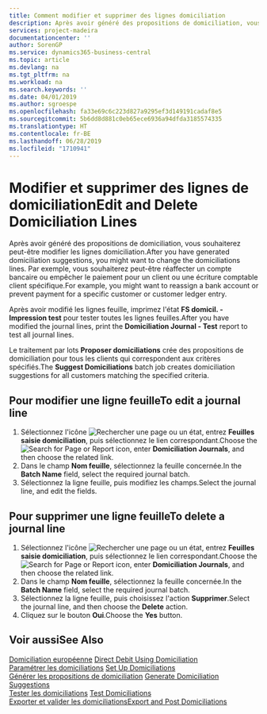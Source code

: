 ```yaml
---
title: Comment modifier et supprimer des lignes domiciliation
description: Après avoir généré des propositions de domiciliation, vous souhaiterez peut-être modifier les lignes domiciliation. Par exemple, vous souhaiterez peut-être réaffecter un compte bancaire ou empêcher le paiement pour un client ou une écriture comptable client spécifique.
services: project-madeira
documentationcenter: ''
author: SorenGP
ms.service: dynamics365-business-central
ms.topic: article
ms.devlang: na
ms.tgt_pltfrm: na
ms.workload: na
ms.search.keywords: ''
ms.date: 04/01/2019
ms.author: sgroespe
ms.openlocfilehash: fa33e69c6c223d827a9295ef3d149191cadaf8e5
ms.sourcegitcommit: 5b6dd8d881c0eb65ece6936a94dfda3185574335
ms.translationtype: HT
ms.contentlocale: fr-BE
ms.lasthandoff: 06/28/2019
ms.locfileid: "1710941"
---
```

# <a name="edit-and-delete-domiciliation-lines"></a><span data-ttu-id="64d94-104">Modifier et supprimer des lignes de domiciliation</span><span class="sxs-lookup"><span data-stu-id="64d94-104">Edit and Delete Domiciliation Lines</span></span>
<span data-ttu-id="64d94-105">Après avoir généré des propositions de domiciliation, vous souhaiterez peut-être modifier les lignes domiciliation.</span><span class="sxs-lookup"><span data-stu-id="64d94-105">After you have generated domiciliation suggestions, you might want to change the domiciliations lines.</span></span> <span data-ttu-id="64d94-106">Par exemple, vous souhaiterez peut-être réaffecter un compte bancaire ou empêcher le paiement pour un client ou une écriture comptable client spécifique.</span><span class="sxs-lookup"><span data-stu-id="64d94-106">For example, you might want to reassign a bank account or prevent payment for a specific customer or customer ledger entry.</span></span>  

<span data-ttu-id="64d94-107">Après avoir modifié les lignes feuille, imprimez l'état **FS domicil. - Impression test** pour tester toutes les lignes feuilles.</span><span class="sxs-lookup"><span data-stu-id="64d94-107">After you have modified the journal lines, print the **Domiciliation Journal - Test** report to test all journal lines.</span></span>  

<span data-ttu-id="64d94-108">Le traitement par lots **Proposer domiciliations** crée des propositions de domiciliation pour tous les clients qui correspondent aux critères spécifiés.</span><span class="sxs-lookup"><span data-stu-id="64d94-108">The **Suggest Domiciliations** batch job creates domiciliation suggestions for all customers matching the specified criteria.</span></span>  

## <a name="to-edit-a-journal-line"></a><span data-ttu-id="64d94-109">Pour modifier une ligne feuille</span><span class="sxs-lookup"><span data-stu-id="64d94-109">To edit a journal line</span></span>  

1.  <span data-ttu-id="64d94-110">Sélectionnez l'icône ![Rechercher une page ou un état](../../media/ui-search/search_small.png "icône Rechercher une page ou un état"), entrez **Feuilles saisie domiciliation**, puis sélectionnez le lien correspondant.</span><span class="sxs-lookup"><span data-stu-id="64d94-110">Choose the ![Search for Page or Report](../../media/ui-search/search_small.png "Search for Page or Report icon") icon, enter **Domiciliation Journals**, and then choose the related link.</span></span>  
2.  <span data-ttu-id="64d94-111">Dans le champ **Nom feuille**, sélectionnez la feuille concernée.</span><span class="sxs-lookup"><span data-stu-id="64d94-111">In the **Batch Name** field, select the required journal batch.</span></span>  
3.  <span data-ttu-id="64d94-112">Sélectionnez la ligne feuille, puis modifiez les champs.</span><span class="sxs-lookup"><span data-stu-id="64d94-112">Select the journal line, and edit the fields.</span></span>  

## <a name="to-delete-a-journal-line"></a><span data-ttu-id="64d94-113">Pour supprimer une ligne feuille</span><span class="sxs-lookup"><span data-stu-id="64d94-113">To delete a journal line</span></span>  

1.  <span data-ttu-id="64d94-114">Sélectionnez l'icône ![Rechercher une page ou un état](../../media/ui-search/search_small.png "icône Rechercher une page ou un état"), entrez **Feuilles saisie domiciliation**, puis sélectionnez le lien correspondant.</span><span class="sxs-lookup"><span data-stu-id="64d94-114">Choose the ![Search for Page or Report](../../media/ui-search/search_small.png "Search for Page or Report icon") icon, enter **Domiciliation Journals**, and then choose the related link.</span></span>  
2.  <span data-ttu-id="64d94-115">Dans le champ **Nom feuille**, sélectionnez la feuille concernée.</span><span class="sxs-lookup"><span data-stu-id="64d94-115">In the **Batch Name** field, select the required journal batch.</span></span>  
3.  <span data-ttu-id="64d94-116">Sélectionnez la ligne feuille, puis choisissez l'action **Supprimer**.</span><span class="sxs-lookup"><span data-stu-id="64d94-116">Select the journal line, and then choose the **Delete** action.</span></span>  
4.  <span data-ttu-id="64d94-117">Cliquez sur le bouton **Oui**.</span><span class="sxs-lookup"><span data-stu-id="64d94-117">Choose the **Yes** button.</span></span>  

## <a name="see-also"></a><span data-ttu-id="64d94-118">Voir aussi</span><span class="sxs-lookup"><span data-stu-id="64d94-118">See Also</span></span>  
 <span data-ttu-id="64d94-119">[Domiciliation européenne](direct-debit-using-domiciliation.md) </span><span class="sxs-lookup"><span data-stu-id="64d94-119">[Direct Debit Using Domiciliation](direct-debit-using-domiciliation.md) </span></span>  
 <span data-ttu-id="64d94-120">[Paramétrer les domiciliations](how-to-set-up-domiciliations.md) </span><span class="sxs-lookup"><span data-stu-id="64d94-120">[Set Up Domiciliations](how-to-set-up-domiciliations.md) </span></span>  
 <span data-ttu-id="64d94-121">[Générer les propositions de domiciliation](how-to-generate-domiciliation-suggestions.md) </span><span class="sxs-lookup"><span data-stu-id="64d94-121">[Generate Domiciliation Suggestions](how-to-generate-domiciliation-suggestions.md) </span></span>  
 <span data-ttu-id="64d94-122">[Tester les domiciliations](how-to-test-domiciliations.md) </span><span class="sxs-lookup"><span data-stu-id="64d94-122">[Test Domiciliations](how-to-test-domiciliations.md) </span></span>  
 [<span data-ttu-id="64d94-123">Exporter et valider les domiciliations</span><span class="sxs-lookup"><span data-stu-id="64d94-123">Export and Post Domiciliations</span></span>](how-to-export-and-post-domiciliations.md)
